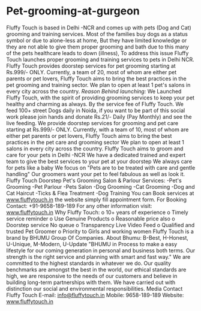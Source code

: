 # Pet-grooming-at-gurgeon
Fluffy Touch is based in Delhi -NCR and comes up with pets (Dog and Cat) grooming and training services. Most of the families buy dogs as a status symbol or due to alone-less at home, But they have limited knowledge or they are not able to give them proper grooming and bath due to this many of the pets healthcare leads to down (illness), To address this issue Fluffy Touch launches proper grooming and training services to pets in Delhi NCR.  Fluffy Touch provides doorstep services for pet grooming starting at Rs.999/- ONLY. Currently, a team of 20, most of whom are either pet parents or pet lovers, Fluffy Touch aims to bring the best practices in the pet grooming and training sector. We plan to open at least 1 pet's salons in every city across the country.  *Reason Behind launching:* We Launched Fluffy Touch, with the spirit of providing grooming services to keep your pet healthy and charming as always. By the service fee of Fluffy Touch. We feed 100+ street Dogs daily in Noida, if you want to be part of this social work please join hands and donate Rs.21/- Daily (Pay Monthly) and see the live feeding.  We provide doorstep services for grooming and pet care starting at Rs.999/- ONLY. Currently, with a team of 10, most of whom are either pet parents or pet lovers, Fluffy Touch aims to bring the best practices in the pet care and grooming sector We plan to open at least 1 salons in every city across the country.  Fluffy Touch aims to groom and care for your pets in Delhi -NCR We have a dedicated trained and expert team to give the best services to your pet at your doorstep We always care for pets like a baby We focus on "Pets are to be treated with care and gentle handling" Our groomers want your pet to feel fabulous as well as look it.  Fluffy Touch Doorstep Pet's Grooming Salon &amp; Parlour Services: -Pet's Grooming -Pet Parlour -Pets Salon -Dog Grooming -Cat Grooming -Dog and Cat Haircut -Ticks &amp; Flea Treatment -Dog Training   You can Book services at www.fluffytouch.in the website simply fill appointment form.  For Booking Contact: +91-9658-189-189 For any other information visit: www.fluffytouch.in   Why Fluffy Touch: o 10+ years of experience o Timely service reminder o Use Genuine Products o Reasonable price also o Doorstep service No queue o Transparency Live Video Feed o Qualified and trusted Pet Groomer o Priority to Girls and working women   Fluffy Touch is a brand by BHUMU Group Of Companies. About Bhumu: B-Best, H-Honest, U-Unique, M-Modern, U-Update  "BHUMU in Process to make a easy lifestyle for our coming generation in personal and business both terms. Our strength is the right service and planning with smart and fast way." We are committed to the highest standards in whatever we do. Our quality benchmarks are amongst the best in the world, our ethical standards are high, we are responsive to the needs of our customers and believe in building long-term partnerships with them. We have carried out with distinction our social and environmental responsibilities.   Media Contact Fluffy Touch E-mail: info@fluffytouch.in Mobile: 9658-189-189 Website: www.fluffytouch.in
